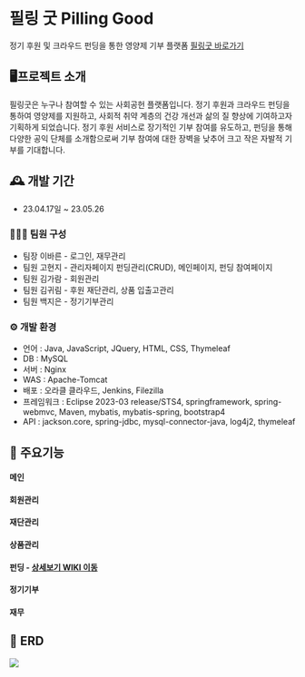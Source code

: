 # 필링 굿 Pilling Good
정기 후원 및 크라우드 펀딩을 통한 영양제 기부 플랫폼 [필링굿 바로가기](http://146.56.162.80/)

## 🖥️프로젝트 소개
필링굿은 누구나 참여할 수 있는 사회공헌 플랫폼입니다. 정기 후원과 크라우드 펀딩을 통하여 영양제를 지원하고, 사회적 취약 계층의 건강 개선과 삶의 질 향상에 기여하고자 기획하게 되었습니다. 
정기 후원 서비스로 장기적인 기부 참여를 유도하고, 펀딩을 통해 다양한 공익 단체를 소개함으로써 기부 참여에 대한 장벽을 낮추어 크고 작은 자발적 기부를 기대합니다.





## 🕰️ 개발 기간
- 23.04.17일 ~ 23.05.26

### 🧑‍🤝‍🧑 팀원 구성
- 팀장 이바른 - 로그인, 재무관리
- 팀원 고현지 - 관리자페이지 펀딩관리(CRUD), 메인페이지, 펀딩 참여페이지
- 팀원 김가람 - 회원관리
- 팀원 김귀림 - 후원 재단관리, 상품 입출고관리
- 팀원 백지은 - 정기기부관리

### ⚙️ 개발 환경
- 언어 : Java, JavaScript, JQuery, HTML, CSS, Thymeleaf
- DB : MySQL
- 서버 : Nginx
- WAS : Apache-Tomcat
- 배포 : 오라클 클라우드, Jenkins, Filezilla 
- 프레임워크 : Eclipse 2023-03 release/STS4, springframework, spring-webmvc, Maven, mybatis, mybatis-spring, bootstrap4
- API : jackson.core, spring-jdbc, mysql-connector-java, log4j2, thymeleaf


## 📌 주요기능

#### 메인
#### 회원관리
#### 재단관리
#### 상품관리
#### 펀딩 - [상세보기 WIKI 이동](https://github.com/fatrugi/ks46team4/wiki/%EC%A3%BC%EC%9A%94-%EA%B8%B0%EB%8A%A5-%EC%86%8C%EA%B0%9C(%ED%8E%80%EB%94%A9))
#### 정기기부
#### 재무

## 📌 ERD

<p>
  <img src="https://github.com/fatrugi/ks46team4/assets/123074059/ed10fb23-1b52-4596-a05e-47474b422027">
</p>



